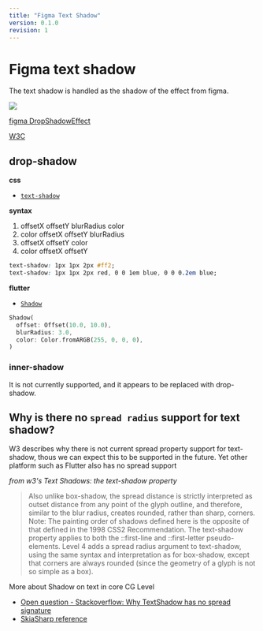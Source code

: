 ```yaml
---
title: "Figma Text Shadow"
version: 0.1.0
revision: 1
---
```


# Figma text shadow

The text shadow is handled as the shadow of the effect from figma.

![](https://static.figma.com/uploads/9def6cce093b164306328ee228028155d13d72d0)

[figma DropShadowEffect](https://www.figma.com/plugin-docs/api/Effect/#dropshadoweffect)

[W3C](https://www.w3.org/TR/css-text-decor-4/#propdef-text-shadow)

## drop-shadow

**css**

- [`text-shadow`](https://developer.mozilla.org/en-US/docs/Web/CSS/text-shadow)

**syntax**

1. offsetX offsetY blurRadius color
2. color offsetX offsetY blurRadius
3. offsetX offsetY color
4. color offsetX offsetY

```css
text-shadow: 1px 1px 2px #ff2;
text-shadow: 1px 1px 2px red, 0 0 1em blue, 0 0 0.2em blue;
```

**flutter**

- [`Shadow`](https://api.flutter.dev/flutter/dart-ui/Shadow-class.html)

```dart
Shadow(
  offset: Offset(10.0, 10.0),
  blurRadius: 3.0,
  color: Color.fromARGB(255, 0, 0, 0),
)
```

### inner-shadow

It is not currently supported, and it appears to be replaced with drop-shadow.

## Why is there no `spread radius` support for text shadow?

W3 describes why there is not current spread property support for text-shadow, thous we can expect this to be supported in the future. Yet other platform such as Flutter also has no spread support

_from w3's Text Shadows: the text-shadow property_

> Also unlike box-shadow, the spread distance is strictly interpreted as outset distance from any point of the glyph outline, and therefore, similar to the blur radius, creates rounded, rather than sharp, corners.
> Note: The painting order of shadows defined here is the opposite of that defined in the 1998 CSS2 Recommendation.
> The text-shadow property applies to both the ::first-line and ::first-letter pseudo-elements.
> Level 4 adds a spread radius argument to text-shadow, using the same syntax and interpretation as for box-shadow, except that corners are always rounded (since the geometry of a glyph is not so simple as a box).

More about Shadow on text in core CG Level

- [Open question - Stackoverflow: Why TextShadow has no spread signature](https://stackoverflow.com/questions/69809872/why-doesnt-text-shadow-support-spared-radius)
- [SkiaSharp reference](https://docs.microsoft.com/en-us/dotnet/api/skiasharp.skimagefilter.createdropshadow?view=skiasharp-2.80.2)
